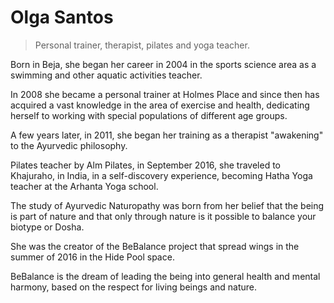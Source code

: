 # Olga Santos

> Personal trainer, therapist, pilates and yoga teacher.


Born in Beja, she began her career in 2004 in the sports science area as a swimming and other aquatic activities teacher.

In 2008 she became a personal trainer at Holmes Place and since then has acquired a vast knowledge in the area of ​​exercise and health, dedicating herself to working with special populations of different age groups.

A few years later, in 2011, she began her training as a therapist "awakening" to the Ayurvedic philosophy.

Pilates teacher by Alm Pilates, in September 2016, she traveled to Khajuraho, in India, in a self-discovery experience, becoming Hatha Yoga teacher at the Arhanta Yoga school.

The study of Ayurvedic Naturopathy was born from her belief that the being is part of nature and that only through nature is it possible to balance your biotype or Dosha.

She was the creator of the BeBalance project that spread wings in the summer of 2016 in the Hide Pool space.

BeBalance is the dream of leading the being into general health and mental harmony, based on the respect for living beings and nature.


